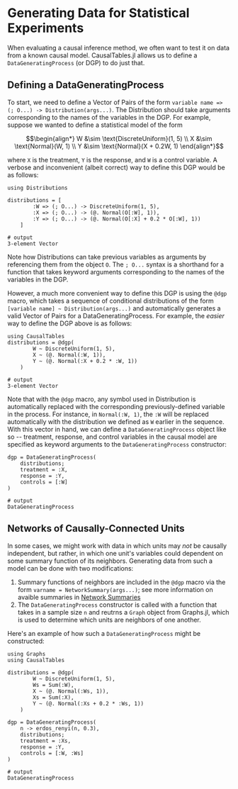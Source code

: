 # Generating Data for Statistical Experiments

When evaluating a causal inference method, we often want to test it on data from a known causal model. CausalTables.jl allows us to define a `DataGeneratingProcess` (or DGP) to do just that. 

## Defining a DataGeneratingProcess

To start, we need to define a Vector of Pairs of the form `variable name => (; O...) -> Distribution(args...)`. The Distribution should take arguments corresponding to the names of the variables in the DGP. For example, suppose we wanted to define a statistical model of the form

```math
\begin{align*}
    W &\sim \text{DiscreteUniform}(1, 5) \\
    X &\sim \text{Normal}(W, 1) \\
    Y &\sim \text{Normal}(X + 0.2W, 1)
\end{align*}
```

where `X` is the treatment, `Y` is the response, and `W` is a control variable. A verbose and inconvenient (albeit correct) way to define this DGP would be as follows:

```jldoctest generation; output = false, filter = r"(?<=.{16}).*"s
using Distributions

distributions = [
        :W => (; O...) -> DiscreteUniform(1, 5),
        :X => (; O...) -> (@. Normal(O[:W], 1)),
        :Y => (; O...) -> (@. Normal(O[:X] + 0.2 * O[:W], 1))
    ]

# output
3-element Vector
```

Note how Distributions can take previous variables as arguments by referencing them from the object `O`. The `; O...` syntax is a shorthand for a function that takes keyword arguments corresponding to the names of the variables in the DGP. 

However, a much more convenient way to define this DGP is using the `@dgp` macro, which takes a sequence of conditional distributions of the form `[variable name] ~ Distribution(args...)` and automatically generates a valid Vector of Pairs for a DataGeneratingProcess. For example, the *easier* way to define the DGP above is as follows:

```jldoctest generation; output = false, filter = r"(?<=.{16}).*"s
using CausalTables
distributions = @dgp(
        W ~ DiscreteUniform(1, 5),
        X ~ (@. Normal(:W, 1)),
        Y ~ (@. Normal(:X + 0.2 * :W, 1))
    )

# output
3-element Vector
```

Note that with the `@dgp` macro, any symbol used in Distribution is automatically replaced with the corresponding previously-defined variable in the process. For instance, in `Normal(:W, 1)`, the `:W` will be replaced automatically with the distribution we defined as `W` earlier in the sequence. With this vector in hand, we can define a `DataGeneratingProcess` object like so -- treatment, response, and control variables in the causal model are specified as keyword arguments to the `DataGeneratingProcess` constructor:


```jldoctest generation; output = false, filter = r"(?<=.{21}).*"s
dgp = DataGeneratingProcess(
    distributions;
    treatment = :X,
    response = :Y,
    controls = [:W]
)

# output
DataGeneratingProcess
```

## Networks of Causally-Connected Units

In some cases, we might work with data in which units may *not* be causally independent, but rather, in which one unit's variables could dependent on some summary function of its neighbors. Generating data from such a model can be done with two modifications:

1. Summary functions of neighbors are included in the `@dgp` macro via the form `varname = NetworkSummary(args...)`; see more information on avaible summaries in [Network Summaries](network-summaries.md)
2. The `DataGeneratingProcess` constructor is called with a function that takes in a sample size `n` and reutrns a `Graph` object from Graphs.jl, which is used to determine which units are neighbors of one another.

Here's an example of how such a `DataGeneratingProcess` might be constructed:

```jldoctest network; output = false, filter = r"(?<=.{21}).*"s
using Graphs
using CausalTables

distributions = @dgp(
        W ~ DiscreteUniform(1, 5),
        Ws = Sum(:W),
        X ~ (@. Normal(:Ws, 1)),
        Xs = Sum(:X),
        Y ~ (@. Normal(:Xs + 0.2 * :Ws, 1))
    )

dgp = DataGeneratingProcess(
    n -> erdos_renyi(n, 0.3),
    distributions;
    treatment = :Xs,
    response = :Y,
    controls = [:W, :Ws]
)

# output
DataGeneratingProcess
```



